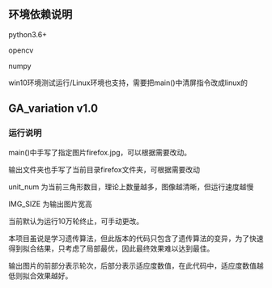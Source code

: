 ## 环境依赖说明

python3.6+

opencv

numpy

win10环境测试运行/Linux环境也支持，需要把main()中清屏指令改成linux的



## GA_variation v1.0

### 运行说明

main()中手写了指定图片firefox.jpg，可以根据需要改动。

输出文件夹也手写了当前目录firefox文件夹，可根据需要改动

unit_num 为当前三角形数目，理论上数量越多，图像越清晰，但运行速度越慢

IMG_SIZE 为输出图片宽高

当前默认为运行10万轮终止，可手动更改。

本项目虽说是学习遗传算法，但此版本的代码只包含了遗传算法的变异，为了快速得到拟合结果，只考虑了局部最优，因此最终效果难以达到最佳。



输出图片的前部分表示轮次，后部分表示适应度数值，在此代码中，适应度数值越低则拟合效果越好。